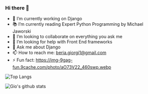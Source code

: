 ### Hi there 👋
- 🔭 I’m currently working on Django
- 📚 I’m currently reading Expert Python Programming by Michael Jaworski
- 👯 I’m looking to collaborate on everything you ask me
- 🤔 I’m looking for help with Front End frameworks
- 💬 Ask me about Django
- 📫 How to reach me: beria.giorgi1@gmail.com
- ⚡ Fun fact: https://img-9gag-fun.9cache.com/photo/aO73V22_460swp.webp

![Top Langs](https://github-readme-stats.vercel.app/api/top-langs/?username=giorgiberia&langs_count=8)

![Gio's github stats](https://github-readme-stats.vercel.app/api?username=giorgiberia&show_icons=true&theme=radical)
